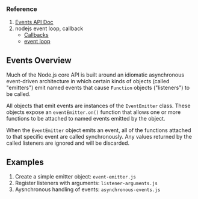 ### Reference
1. [Events API Doc](https://nodejs.org/api/events.html)
2. nodejs event loop, callback
    - [Callbacks](https://nodejs.org/en/knowledge/getting-started/control-flow/what-are-callbacks/)
    - [event loop](https://nodejs.org/en/docs/guides/event-loop-timers-and-nexttick/)


## Events Overview
Much of the Node.js core API is built around an idiomatic asynchronous event-driven architecture in which certain kinds of objects (called "emitters") emit named events that cause `Function` objects ("listeners") to be called. 

All objects that emit events are instances of the `EventEmitter` class. These objects expose an `eventEmitter.on()` function that allows one or more functions to be attached to named events emitted by the object. 

When the `EventEmitter` object emits an event, all of the functions attached to that specific event are called synchronously. Any values returned by the called listeners are ignored and will be discarded.

## Examples
1. Create a simple emitter object: `event-emitter.js`
2. Register listeners with arguments: `listener-arguments.js`
3. Aysnchronous handling of events: `asynchronous-events.js`